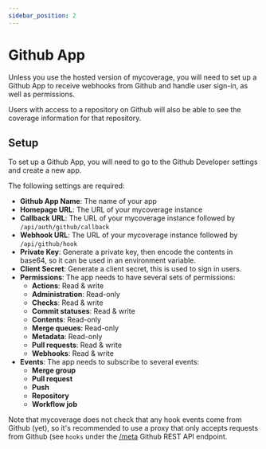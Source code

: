 ```yaml
---
sidebar_position: 2
---
```


# Github App

Unless you use the hosted version of mycoverage, you will need to set up a Github App to receive webhooks from Github and handle user sign-in, as well as permissions.

Users with access to a repository on Github will also be able to see the coverage information for that repository.

## Setup

To set up a Github App, you will need to go to the Github Developer settings and create a new app.

The following settings are required:

- **Github App Name**: The name of your app
- **Homepage URL**: The URL of your mycoverage instance
- **Callback URL**: The URL of your mycoverage instance followed by `/api/auth/github/callback`
- **Webhook URL**: The URL of your mycoverage instance followed by `/api/github/hook`
- **Private Key**: Generate a private key, then encode the contents in base64, so it can be used in an environment variable.
- **Client Secret**: Generate a client secret, this is used to sign in users.
- **Permissions**: The app needs to have several sets of permissions:
  - **Actions**: Read & write
  - **Administration**: Read-only
  - **Checks**: Read & write
  - **Commit statuses**: Read & write
  - **Contents**: Read-only
  - **Merge queues**: Read-only
  - **Metadata**: Read-only
  - **Pull requests**: Read & write
  - **Webhooks**: Read & write
- **Events**: The app needs to subscribe to several events:
  - **Merge group**
  - **Pull request**
  - **Push**
  - **Repository**
  - **Workflow job**

Note that mycoverage does not check that any hook events come from Github (yet), so it's recommended to use a proxy that only accepts requests from Github (see `hooks` under the [/meta](https://api.github.com/meta) Github REST API endpoint.

